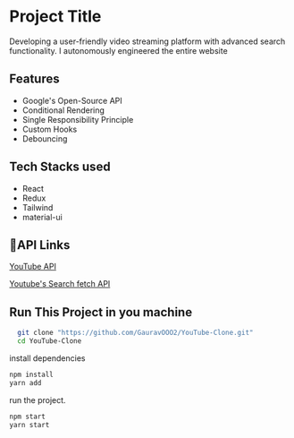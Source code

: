 
# Project Title

Developing a user-friendly video streaming platform with advanced search functionality. I autonomously engineered the entire website




## Features

- Google's Open-Source API
- Conditional Rendering
- Single Responsibility Principle
- Custom Hooks
- Debouncing

## Tech Stacks used 

- React
- Redux
- Tailwind
- material-ui





## 🔗API Links
[YouTube API](https://developers.google.com/youtube/v3/getting-started)

[Youtube's Search fetch API](https://developers.google.com/youtube/v3/docs/search/list)



## Run This Project in you machine 

```bash
  git clone "https://github.com/GauravOOO2/YouTube-Clone.git"
  cd YouTube-Clone
```

install dependencies 

```bash
npm install
yarn add
```

run the project. 
```bash
npm start
yarn start
```
